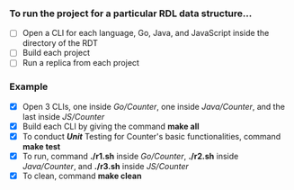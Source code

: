 ### To run the project for a particular RDL data structure...
- [ ] Open a CLI for each language, Go, Java, and JavaScript inside the directory of the RDT
- [ ] Build each project
- [ ] Run a replica from each project

### Example
- [x] Open 3 CLIs, one inside *Go/Counter*, one inside *Java/Counter*, and the last inside *JS/Counter*
- [x] Build each CLI by giving the command **make all**
- [x] To conduct ***Unit*** Testing for Counter's basic functionalities, command **make test** 
- [x] To run, command **./r1.sh** inside *Go/Counter*, **./r2.sh** inside *Java/Counter*, and **./r3.sh** inside *JS/Counter*
- [x] To clean, command **make clean**

